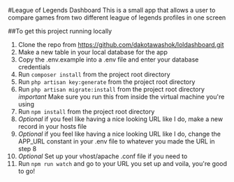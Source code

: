#League of Legends Dashboard
This is a small app that allows a user to compare games from two different league of legends profiles in one screen

##To get this project running locally
1. Clone the repo from https://github.com/dakotawashok/loldashboard.git
2. Make a new table in your local database for the app
3. Copy the .env.example into a .env file and enter your database credentials
4. Run `composer install` from the project root directory
5. Run `php artisan key:generate` from the project root directory
6. Run `php artisan migrate:install` from the project root directory *important* Make sure you run this from inside the virtual machine you're using
7. Run `npm install` from the project root directory
8. *Optional* if you feel like having a nice looking URL like I do, make a new record in your hosts file
9. *Optional* if you feel like having a nice looking URL like I do, change the APP_URL constant in your .env file to whatever you made the URL in step 8
10. *Optional* Set up your vhost/apache .conf file if you need to
11. Run `npm run watch` and go to your URL you set up and voila, you're good to go!